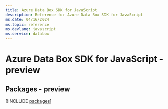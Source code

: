 ```yaml
---
title: Azure Data Box SDK for JavaScript
description: Reference for Azure Data Box SDK for JavaScript
ms.date: 04/16/2024
ms.topic: reference
ms.devlang: javascript
ms.service: databox
---
```

# Azure Data Box SDK for JavaScript - preview
## Packages - preview
[!INCLUDE [packages](data-box-index.md)]